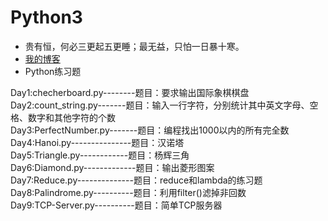 # Python3
* 贵有恒，何必三更起五更睡；最无益，只怕一日暴十寒。<br>
* [我的博客](http://blog.csdn.net/c406495762 "悬停显示")<br>
* Python练习题<br>

Day1:checherboard.py--------题目：要求输出国际象棋棋盘<br>
Day2:count\_string.py-------题目：输入一行字符，分别统计其中英文字母、空格、数字和其他字符的个数<br>
Day3:PerfectNumber.py-------题目：编程找出1000以内的所有完全数<br>
Day4:Hanoi.py---------------题目：汉诺塔<br>
Day5:Triangle.py------------题目：杨辉三角<br>
Day6:Diamond.py-------------题目：输出菱形图案<br>
Day7:Reduce.py--------------题目：reduce和lambda的练习题<br>
Day8:Palindrome.py----------题目：利用filter()滤掉非回数<br>
Day9:TCP-Server.py----------题目：简单TCP服务器<br>
